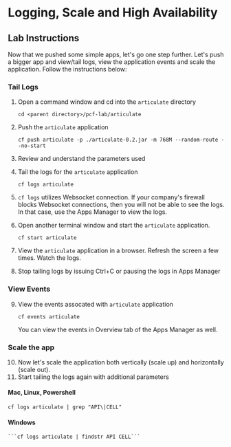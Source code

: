 # Logging, Scale and High Availability
## Lab Instructions

Now that we pushed some simple apps, let's go one step further. Let's push a bigger app and view/tail logs, view the application events and scale the application. Follow the instructions below:

### Tail Logs
1. Open a command window and cd into the ```articulate``` directory

    ```cd <parent directory>/pcf-lab/articulate```

2. Push the ```articulate``` application

     ```cf push articulate -p ./articulate-0.2.jar -m 768M --random-route --no-start```

3. Review and understand the parameters used
4. Tail the logs for the ```articulate``` application

    ```cf logs articulate```

5. ```cf logs``` utilizes Websocket connection. If your company's firewall blocks Websocket connections, then you will not be able to see the logs. In that case, use the Apps Manager to view the logs.
6. Open another terminal window and start the ```articulate``` application.

    ```cf start articulate```
7. View the ```articulate``` application in a browser. Refresh the screen a few times. Watch the logs.
8. Stop tailing logs by issuing Ctrl+C or pausing the logs in Apps Manager

### View Events
9. View the events assocated with ```articulate``` application

    ```cf events articulate```
    
    You can view the events in Overview tab of the Apps Manager as well.

### Scale the app
10. Now let's scale the application both vertically (scale up) and horizontally (scale out).
11. Start tailing the logs again with additional parameters

####    Mac, Linux, Powershell

   ```cf logs articulate | grep "API\|CELL"```
    
####    Windows

    ```cf logs articulate | findstr API CELL```

 
